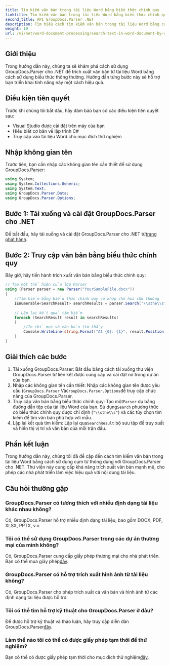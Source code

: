 ```yaml
---
title: Tìm kiếm văn bản trong tài liệu Word bằng biểu thức chính quy
linktitle: Tìm kiếm văn bản trong tài liệu Word bằng biểu thức chính quy
second_title: API GroupDocs.Parser .NET
description: Tìm hiểu cách tìm kiếm văn bản trong tài liệu Word bằng cách sử dụng cụm từ thông dụng với GroupDocs.Parser cho .NET. Trích xuất nội dung cụ thể một cách hiệu quả.
weight: 19
url: /vi/net/word-document-processing/search-text-in-word-document-by-regular-expression/
---
```

## Giới thiệu
Trong hướng dẫn này, chúng ta sẽ khám phá cách sử dụng GroupDocs.Parser cho .NET để trích xuất văn bản từ tài liệu Word bằng cách sử dụng biểu thức thông thường. Hướng dẫn từng bước này sẽ hỗ trợ bạn triển khai tính năng này một cách hiệu quả.
## Điều kiện tiên quyết
Trước khi chúng tôi bắt đầu, hãy đảm bảo bạn có các điều kiện tiên quyết sau:
- Visual Studio được cài đặt trên máy của bạn
- Hiểu biết cơ bản về lập trình C#
- Truy cập vào tài liệu Word cho mục đích thử nghiệm

## Nhập không gian tên
Trước tiên, bạn cần nhập các không gian tên cần thiết để sử dụng GroupDocs.Parser:
```csharp
using System;
using System.Collections.Generic;
using System.Text;
using GroupDocs.Parser.Data;
using GroupDocs.Parser.Options;
```
## Bước 1: Tải xuống và cài đặt GroupDocs.Parser cho .NET
 Để bắt đầu, hãy tải xuống và cài đặt GroupDocs.Parser cho .NET từ[trang phát hành](https://releases.groupdocs.com/parser/net/).
## Bước 2: Truy cập văn bản bằng biểu thức chính quy
Bây giờ, hãy tiến hành trích xuất văn bản bằng biểu thức chính quy:
```csharp
// Tạo một thể hiện của lớp Parser
using (Parser parser = new Parser("YourSampleFile.docx"))
{
    //Tìm kiếm bằng biểu thức chính quy có khớp chữ hoa chữ thường
    IEnumerable<SearchResult> searchResults = parser.Search("\\sthe\\s", new SearchOptions(true, false, true));
    
    // Lặp lại kết quả tìm kiếm
    foreach (SearchResult result in searchResults)
    {
        //In chỉ mục và văn bản tìm thấy
        Console.WriteLine(string.Format("At {0}: {1}", result.Position, result.Text));
    }
}
```
## Giải thích các bước
1. Tải xuống GroupDocs.Parser: Bắt đầu bằng cách tải xuống thư viện GroupDocs.Parser từ liên kết được cung cấp và cài đặt nó trong dự án của bạn.
2. Nhập các không gian tên cần thiết: Nhập các không gian tên được yêu cầu (`GroupDocs.Parser` Và`GroupDocs.Parser.Options`để truy cập chức năng của GroupDocs.Parser.
3.  Truy cập văn bản bằng biểu thức chính quy: Tạo một`Parser` dụ bằng đường dẫn tệp của tài liệu Word của bạn. Sử dụng`Search` phương thức có biểu thức chính quy được chỉ định (`"\\sthe\\s"`) và các tùy chọn tìm kiếm để tìm văn bản phù hợp với mẫu.
4.  Lặp lại kết quả tìm kiếm: Lặp lại qua`SearchResult` bộ sưu tập để truy xuất và hiển thị vị trí và văn bản của mỗi trận đấu.

## Phần kết luận
Trong hướng dẫn này, chúng tôi đã đề cập đến cách tìm kiếm văn bản trong tài liệu Word bằng cách sử dụng cụm từ thông dụng với GroupDocs.Parser cho .NET. Thư viện này cung cấp khả năng trích xuất văn bản mạnh mẽ, cho phép các nhà phát triển làm việc hiệu quả với nội dung tài liệu.

## Câu hỏi thường gặp
### GroupDocs.Parser có tương thích với nhiều định dạng tài liệu khác nhau không?
Có, GroupDocs.Parser hỗ trợ nhiều định dạng tài liệu, bao gồm DOCX, PDF, XLSX, PPTX, v.v.
### Tôi có thể sử dụng GroupDocs.Parser trong các dự án thương mại của mình không?
 Có, GroupDocs.Parser cung cấp giấy phép thương mại cho nhà phát triển. Bạn có thể mua giấy phép[đây](https://purchase.groupdocs.com/buy).
### GroupDocs.Parser có hỗ trợ trích xuất hình ảnh từ tài liệu không?
Có, GroupDocs.Parser cho phép trích xuất cả văn bản và hình ảnh từ các định dạng tài liệu được hỗ trợ.
### Tôi có thể tìm hỗ trợ kỹ thuật cho GroupDocs.Parser ở đâu?
 Để được hỗ trợ kỹ thuật và thảo luận, hãy truy cập diễn đàn GroupDocs.Parser[đây](https://forum.groupdocs.com/c/parser/17).
### Làm thế nào tôi có thể có được giấy phép tạm thời để thử nghiệm?
 Bạn có thể có được giấy phép tạm thời cho mục đích thử nghiệm[đây](https://purchase.groupdocs.com/temporary-license/).